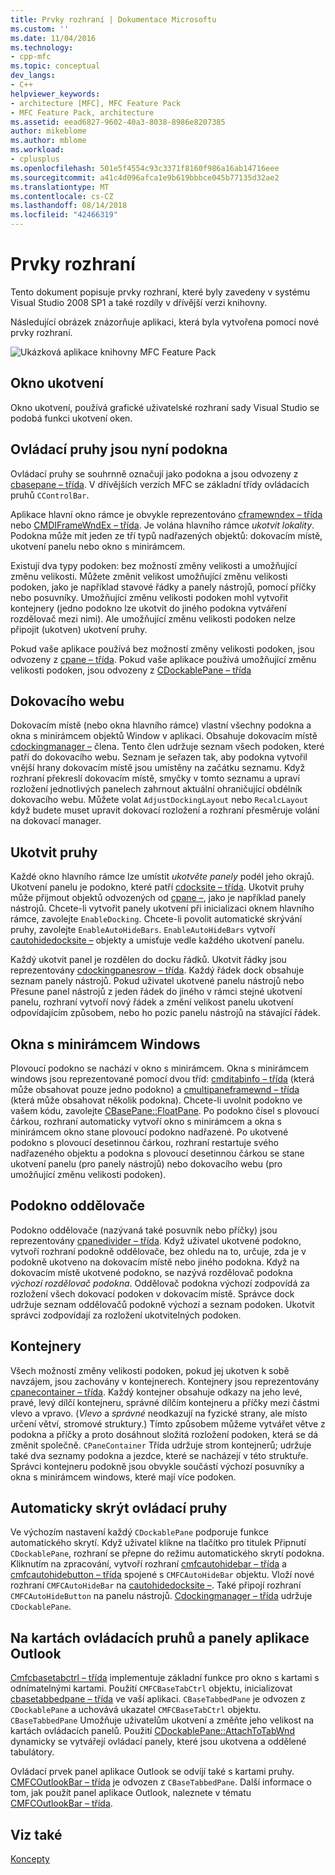 ```yaml
---
title: Prvky rozhraní | Dokumentace Microsoftu
ms.custom: ''
ms.date: 11/04/2016
ms.technology:
- cpp-mfc
ms.topic: conceptual
dev_langs:
- C++
helpviewer_keywords:
- architecture [MFC], MFC Feature Pack
- MFC Feature Pack, architecture
ms.assetid: eead6827-9602-40a3-8038-8986e8207385
author: mikeblome
ms.author: mblome
ms.workload:
- cplusplus
ms.openlocfilehash: 501e5f4554c93c3371f8160f986a16ab14716eee
ms.sourcegitcommit: a41c4d096afca1e9b619bbbce045b77135d32ae2
ms.translationtype: MT
ms.contentlocale: cs-CZ
ms.lasthandoff: 08/14/2018
ms.locfileid: "42466319"
---
```

# <a name="interface-elements"></a>Prvky rozhraní
Tento dokument popisuje prvky rozhraní, které byly zavedeny v systému Visual Studio 2008 SP1 a také rozdíly v dřívější verzi knihovny.  
  
 Následující obrázek znázorňuje aplikaci, která byla vytvořena pomocí nové prvky rozhraní.  
  
 ![Ukázková aplikace knihovny MFC Feature Pack](../mfc/media/mfc_featurepack.png "mfc_featurepack")  
  
## <a name="window-docking"></a>Okno ukotvení  
 Okno ukotvení, používá grafické uživatelské rozhraní sady Visual Studio se podobá funkci ukotvení oken.  
  
## <a name="control-bars-are-now-panes"></a>Ovládací pruhy jsou nyní podokna  
 Ovládací pruhy se souhrnně označují jako podokna a jsou odvozeny z [cbasepane – třída](../mfc/reference/cbasepane-class.md). V dřívějších verzích MFC se základní třídy ovládacích pruhů `CControlBar`.  
  
 Aplikace hlavní okno rámce je obvykle reprezentováno [cframewndex – třída](../mfc/reference/cframewndex-class.md) nebo [CMDIFrameWndEx – třída](../mfc/reference/cmdiframewndex-class.md). Je volána hlavního rámce *ukotvit lokality*. Podokna může mít jeden ze tří typů nadřazených objektů: dokovacím místě, ukotvení panelu nebo okno s minirámcem.  
  
 Existují dva typy podoken: bez možností změny velikosti a umožňující změnu velikosti. Můžete změnit velikost umožňující změnu velikosti podoken, jako je například stavové řádky a panely nástrojů, pomocí příčky nebo posuvníky. Umožňující změnu velikosti podoken mohl vytvořit kontejnery (jedno podokno lze ukotvit do jiného podokna vytváření rozdělovač mezi nimi). Ale umožňující změnu velikosti podoken nelze připojit (ukotven) ukotvení pruhy.  
  
 Pokud vaše aplikace používá bez možností změny velikosti podoken, jsou odvozeny z [cpane – třída](../mfc/reference/cpane-class.md).  Pokud vaše aplikace používá umožňující změnu velikosti podoken, jsou odvozeny z [CDockablePane – třída](../mfc/reference/cdockablepane-class.md)  
  
## <a name="dock-site"></a>Dokovacího webu  
 Dokovacím místě (nebo okna hlavního rámce) vlastní všechny podokna a okna s minirámcem objektů Window v aplikaci. Obsahuje dokovacím místě [cdockingmanager –](../mfc/reference/cdockingmanager-class.md) člena. Tento člen udržuje seznam všech podoken, které patří do dokovacího webu. Seznam je seřazen tak, aby podokna vytvořil vnější hrany dokovacím místě jsou umístěny na začátku seznamu. Když rozhraní překreslí dokovacím místě, smyčky v tomto seznamu a upraví rozložení jednotlivých panelech zahrnout aktuální ohraničující obdélník dokovacího webu. Můžete volat `AdjustDockingLayout` nebo `RecalcLayout` když budete muset upravit dokovací rozložení a rozhraní přesměruje volání na dokovací manager.  
  
## <a name="dock-bars"></a>Ukotvit pruhy  
 Každé okno hlavního rámce lze umístit *ukotvěte panely* podél jeho okrajů. Ukotvení panelu je podokno, které patří [cdocksite – třída](../mfc/reference/cdocksite-class.md). Ukotvit pruhy může přijmout objektů odvozených od [cpane –](../mfc/reference/cpane-class.md), jako je například panely nástrojů. Chcete-li vytvořit panely ukotvení při inicializaci oknem hlavního rámce, zavolejte `EnableDocking`. Chcete-li povolit automatické skrývání pruhy, zavolejte `EnableAutoHideBars`. `EnableAutoHideBars` vytvoří [cautohidedocksite –](../mfc/reference/cautohidedocksite-class.md) objekty a umisťuje vedle každého ukotvení panelu.  
  
 Každý ukotvit panel je rozdělen do docku řádků. Ukotvit řádky jsou reprezentovány [cdockingpanesrow – třída](../mfc/reference/cdockingpanesrow-class.md). Každý řádek dock obsahuje seznam panely nástrojů. Pokud uživatel ukotvené panelu nástrojů nebo Přesune panel nástrojů z jeden řádek do jiného v rámci stejné ukotvení panelu, rozhraní vytvoří nový řádek a změní velikost panelu ukotvení odpovídajícím způsobem, nebo ho pozic panelu nástrojů na stávající řádek.  
  
## <a name="mini-frame-windows"></a>Okna s minirámcem Windows  
 Plovoucí podokno se nachází v okno s minirámcem. Okna s minirámcem windows jsou reprezentované pomocí dvou tříd: [cmditabinfo – třída](../mfc/reference/cmditabinfo-class.md) (která může obsahovat pouze jedno podokno) a [cmultipaneframewnd – třída](../mfc/reference/cmultipaneframewnd-class.md) (která může obsahovat několik podokna). Chcete-li uvolnit podokno ve vašem kódu, zavolejte [CBasePane::FloatPane](../mfc/reference/cbasepane-class.md#floatpane). Po podokno čísel s plovoucí čárkou, rozhraní automaticky vytvoří okno s minirámcem a okna s minirámcem okno stane plovoucí podokno nadřazené. Po ukotvené podokno s plovoucí desetinnou čárkou, rozhraní restartuje svého nadřazeného objektu a podokna s plovoucí desetinnou čárkou se stane ukotvení panelu (pro panely nástrojů) nebo dokovacího webu (pro umožňující změnu velikosti podoken).  
  
## <a name="pane-dividers"></a>Podokno oddělovače  
 Podokno oddělovače (nazývaná také posuvník nebo příčky) jsou reprezentovány [cpanedivider – třída](../mfc/reference/cpanedivider-class.md). Když uživatel ukotvené podokno, vytvoří rozhraní podokně oddělovače, bez ohledu na to, určuje, zda je v podokně ukotveno na dokovacím místě nebo jiného podokna. Když na dokovacím místě ukotvené podokno, se nazývá rozdělovač podokna *výchozí rozdělovač podokna*. Oddělovač podokna výchozí zodpovídá za rozložení všech dokovací podoken v dokovacím místě. Správce dock udržuje seznam oddělovačů podokně výchozí a seznam podoken. Ukotvit správci zodpovídají za rozložení ukotvitelných podoken.  
  
## <a name="containers"></a>Kontejnery  
 Všech možností změny velikosti podoken, pokud jej ukotven k sobě navzájem, jsou zachovány v kontejnerech. Kontejnery jsou reprezentovány [cpanecontainer – třída](../mfc/reference/cpanecontainer-class.md). Každý kontejner obsahuje odkazy na jeho levé, pravé, levý dílčí kontejneru, správné dílčím kontejneru a příčky mezi částmi vlevo a vpravo. (*Vlevo* a *správné* neodkazují na fyzické strany, ale místo určení větví, stromové struktury.) Tímto způsobem můžeme vytvářet větve z podokna a příčky a proto dosáhnout složitá rozložení podoken, která se dá změnit společně. `CPaneContainer` Třída udržuje strom kontejnerů; udržuje také dva seznamy podokna a jezdce, které se nacházejí v této struktuře. Správci kontejneru podokně jsou obvykle součástí výchozí posuvníky a okna s minirámcem windows, které mají více podoken.  
  
## <a name="auto-hide-control-bars"></a>Automaticky skrýt ovládací pruhy  
 Ve výchozím nastavení každý `CDockablePane` podporuje funkce automatického skrytí. Když uživatel klikne na tlačítko pro titulek Připnutí `CDockablePane`, rozhraní se přepne do režimu automatického skrytí podokna. Kliknutím na zpracování, vytvoří rozhraní [cmfcautohidebar – třída](../mfc/reference/cmfcautohidebar-class.md) a [cmfcautohidebutton – třída](../mfc/reference/cmfcautohidebutton-class.md) spojené s `CMFCAutoHideBar` objektu. Vloží nové rozhraní `CMFCAutoHideBar` na [cautohidedocksite –](../mfc/reference/cautohidedocksite-class.md). Také připojí rozhraní `CMFCAutoHideButton` na panelu nástrojů. [Cdockingmanager – třída](../mfc/reference/cdockingmanager-class.md) udržuje `CDockablePane`.  
  
## <a name="tabbed-control-bars-and-outlook-bars"></a>Na kartách ovládacích pruhů a panely aplikace Outlook  
 [Cmfcbasetabctrl – třída](../mfc/reference/cmfcbasetabctrl-class.md) implementuje základní funkce pro okno s kartami s odnímatelnými kartami. Použití `CMFCBaseTabCtrl` objektu, inicializovat [cbasetabbedpane – třída](../mfc/reference/cbasetabbedpane-class.md) ve vaší aplikaci. `CBaseTabbedPane` je odvozen z `CDockablePane` a uchovává ukazatel `CMFCBaseTabCtrl` objektu. `CBaseTabbedPane` Umožňuje uživatelům ukotvení a změňte jeho velikost na kartách ovládacích panelů. Použití [CDockablePane::AttachToTabWnd](../mfc/reference/cdockablepane-class.md#attachtotabwnd) dynamicky se vytvářejí ovládací panely, které jsou ukotvena a oddělené tabulátory.  
  
 Ovládací prvek panel aplikace Outlook se odvíjí také s kartami pruhy. [CMFCOutlookBar – třída](../mfc/reference/cmfcoutlookbar-class.md) je odvozen z `CBaseTabbedPane`. Další informace o tom, jak použít panel aplikace Outlook, naleznete v tématu [CMFCOutlookBar – třída](../mfc/reference/cmfcoutlookbar-class.md).  
  
## <a name="see-also"></a>Viz také  
 [Koncepty](../mfc/mfc-concepts.md)

